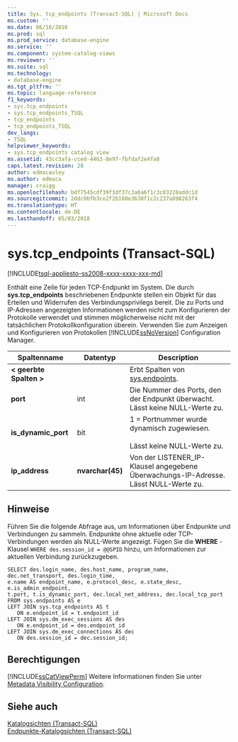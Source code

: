 ```yaml
---
title: Sys. tcp_endpoints (Transact-SQL) | Microsoft Docs
ms.custom: ''
ms.date: 06/10/2016
ms.prod: sql
ms.prod_service: database-engine
ms.service: ''
ms.component: system-catalog-views
ms.reviewer: ''
ms.suite: sql
ms.technology:
- database-engine
ms.tgt_pltfrm: ''
ms.topic: language-reference
f1_keywords:
- sys.tcp_endpoints
- sys.tcp_endpoints_TSQL
- tcp_endpoints
- tcp_endpoints_TSQL
dev_langs:
- TSQL
helpviewer_keywords:
- sys.tcp_endpoints catalog view
ms.assetid: 43cc3afa-cced-4463-8e97-fbfdaf2e4fa8
caps.latest.revision: 28
author: edmacauley
ms.author: edmaca
manager: craigg
ms.openlocfilehash: bdf7545cdf39f3df37c3a6a6f1c3c83220addc1d
ms.sourcegitcommit: 2ddc0bfb3ce2f2b160e3638f1c2c237a898263f4
ms.translationtype: HT
ms.contentlocale: de-DE
ms.lasthandoff: 05/03/2018
---
```

# <a name="systcpendpoints-transact-sql"></a>sys.tcp_endpoints (Transact-SQL)
[!INCLUDE[tsql-appliesto-ss2008-xxxx-xxxx-xxx-md](../../includes/tsql-appliesto-ss2008-xxxx-xxxx-xxx-md.md)]

  Enthält eine Zeile für jeden TCP-Endpunkt im System. Die durch **sys.tcp_endpoints** beschriebenen Endpunkte stellen ein Objekt für das Erteilen und Widerrufen des Verbindungsprivilegs bereit. Die zu Ports und IP-Adressen angezeigten Informationen werden nicht zum Konfigurieren der Protokolle verwendet und stimmen möglicherweise nicht mit der tatsächlichen Protokollkonfiguration überein. Verwenden Sie zum Anzeigen und Konfigurieren von Protokollen [!INCLUDE[ssNoVersion](../../includes/ssnoversion-md.md)] Configuration Manager.  
  
  
|Spaltenname|Datentyp|Description|  
|-----------------|---------------|-----------------|  
|**< geerbte Spalten >**||Erbt Spalten von [sys.endpoints](../../relational-databases/system-catalog-views/sys-endpoints-transact-sql.md).|  
|**port**|int|Die Nummer des Ports, den der Endpunkt überwacht. Lässt keine NULL-Werte zu.|  
|**is_dynamic_port**|bit|1 = Portnummer wurde dynamisch zugewiesen.<br /><br /> Lässt keine NULL-Werte zu.|  
|**ip_address**|**nvarchar(45)**|Von der LISTENER_IP-Klausel angegebene Überwachungs-IP-Adresse. Lässt NULL-Werte zu.|  
  
## <a name="remarks"></a>Hinweise  
 Führen Sie die folgende Abfrage aus, um Informationen über Endpunkte und Verbindungen zu sammeln. Endpunkte ohne aktuelle oder TCP-Verbindungen werden als NULL-Werte angezeigt. Fügen Sie die **WHERE** -Klausel `WHERE des.session_id = @@SPID` hinzu, um Informationen zur aktuellen Verbindung zurückzugeben.  
  
```  
SELECT des.login_name, des.host_name, program_name,  dec.net_transport, des.login_time,   
e.name AS endpoint_name, e.protocol_desc, e.state_desc, e.is_admin_endpoint,   
t.port, t.is_dynamic_port, dec.local_net_address, dec.local_tcp_port   
FROM sys.endpoints AS e  
LEFT JOIN sys.tcp_endpoints AS t  
   ON e.endpoint_id = t.endpoint_id  
LEFT JOIN sys.dm_exec_sessions AS des  
   ON e.endpoint_id = des.endpoint_id  
LEFT JOIN sys.dm_exec_connections AS dec  
   ON des.session_id = dec.session_id;  
```  
  
## <a name="permissions"></a>Berechtigungen  
 [!INCLUDE[ssCatViewPerm](../../includes/sscatviewperm-md.md)] Weitere Informationen finden Sie unter [Metadata Visibility Configuration](../../relational-databases/security/metadata-visibility-configuration.md).  
  
## <a name="see-also"></a>Siehe auch  
 [Katalogsichten &#40;Transact-SQL&#41;](../../relational-databases/system-catalog-views/catalog-views-transact-sql.md)   
 [Endpunkte-Katalogsichten &#40;Transact-SQL&#41;](../../relational-databases/system-catalog-views/endpoints-catalog-views-transact-sql.md)  
  
  
